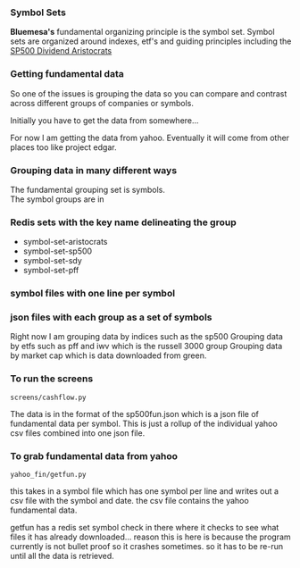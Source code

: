 
### Symbol Sets

**Bluemesa's** fundamental organizing principle is the symbol set.
Symbol sets are organized around indexes, etf's and guiding principles
including the
[SP500 Dividend Aristocrats](https://en.wikipedia.org/wiki/S%26P_500_Dividend_Aristocrats)

### Getting fundamental data

So one of the issues is grouping the data so you can compare
and contrast across different groups of companies or symbols.

Initially you have to get the data from somewhere...

For now I am getting the data from yahoo.
Eventually it will come from other places too like project edgar.

### Grouping data in many different ways

The fundamental grouping set is symbols.   
The symbol groups are in

### Redis sets with the key name delineating the group

  * symbol-set-aristocrats
  * symbol-set-sp500
  * symbol-set-sdy
  * symbol-set-pff

### symbol files with one line per symbol

### json files with each group as a set of symbols

Right now I am grouping data by indices such as the sp500
Grouping data by etfs such as pff and iwv which is the russell 3000 group
Grouping data by market cap which is data downloaded from green.

### To run the screens

```
screens/cashflow.py
```

The data is in the format of the sp500fun.json
which is a json file of fundamental data per symbol.
This is just a rollup of the individual yahoo csv files
combined into one json file.

### To grab fundamental data from yahoo

```
yahoo_fin/getfun.py
```

this takes in a symbol file which has one symbol per line
and writes out a csv file with the symbol and date.
the csv file contains the yahoo fundamental data.

getfun has a redis set symbol check in there where it checks
to see what files it has already downloaded...
reason this is here is because the program currently is not
bullet proof so it crashes sometimes.
so it has to be re-run until all the data is retrieved.
